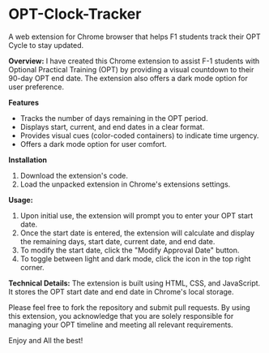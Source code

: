 # OPT-Clock-Tracker
A web extension for Chrome browser that helps F1 students track their OPT Cycle to stay updated.

**Overview:** I have created this Chrome extension to assist F-1 students with Optional Practical Training (OPT) by providing a visual countdown to their 90-day OPT end date. The extension also offers a dark mode option for user preference.

**Features**
* Tracks the number of days remaining in the OPT period.
* Displays start, current, and end dates in a clear format.
* Provides visual cues (color-coded containers) to indicate time urgency.
* Offers a dark mode option for user comfort.

**Installation**
1. Download the extension's code.
2. Load the unpacked extension in Chrome's extensions settings.

**Usage:**
1. Upon initial use, the extension will prompt you to enter your OPT start date.
2. Once the start date is entered, the extension will calculate and display the remaining days, start date, current date, and end date.
3. To modify the start date, click the "Modify Approval Date" button.
4. To toggle between light and dark mode, click the icon in the top right corner.

**Technical Details:** The extension is built using HTML, CSS, and JavaScript. It stores the OPT start date and end date in Chrome's local storage.

Please feel free to fork the repository and submit pull requests. By using this extension, you acknowledge that you are solely responsible for managing your OPT timeline and meeting all relevant requirements.

Enjoy and All the best!
